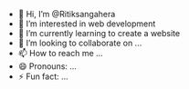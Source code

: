 - 👋 Hi, I’m @Ritiksangahera
- 👀 I’m interested in web development
- 🌱 I’m currently learning to create a website
- 💞️ I’m looking to collaborate on ...
- 📫 How to reach me ...
- 😄 Pronouns: ...
- ⚡ Fun fact: ...

<!---
Ritiksangahera/Ritiksangahera is a ✨ special ✨ repository because its `README.md` (this file) appears on your GitHub profile.
You can click the Preview link to take a look at your changes.
--->
